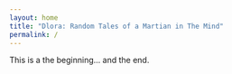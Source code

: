 ```yaml
---
layout: home
title: "Dlora: Random Tales of a Martian in The Mind"
permalink: /
---
```


This is a the beginning... and the end.
